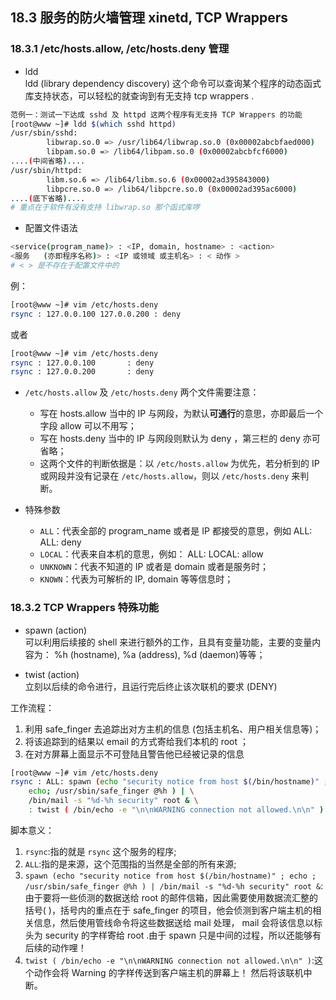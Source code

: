 ## **18.3 服务的防火墙管理 xinetd, TCP Wrappers**

### **18.3.1 /etc/hosts.allow, /etc/hosts.deny 管理**

* ldd  
ldd (library dependency discovery) 这个命令可以查询某个程序的动态函式库支持状态，可以轻松的就查询到有无支持 tcp wrappers .
```bash
范例一：测试一下达成 sshd 及 httpd 这两个程序有无支持 TCP Wrappers 的功能
[root@www ~]# ldd $(which sshd httpd)
/usr/sbin/sshd:
        libwrap.so.0 => /usr/lib64/libwrap.so.0 (0x00002abcbfaed000)
        libpam.so.0 => /lib64/libpam.so.0 (0x00002abcbfcf6000)
....(中间省略)....
/usr/sbin/httpd:
        libm.so.6 => /lib64/libm.so.6 (0x00002ad395843000)
        libpcre.so.0 => /lib64/libpcre.so.0 (0x00002ad395ac6000)
....(底下省略)....
# 重点在于软件有没有支持 libwrap.so 那个函式库啰
```

* 配置文件语法
```bash
<service(program_name)> : <IP, domain, hostname> : <action>
<服务   (亦即程序名称)> : <IP 或领域 或主机名> : < 动作 >
# < > 是不存在于配置文件中的
```
例：
```bash
[root@www ~]# vim /etc/hosts.deny
rsync : 127.0.0.100 127.0.0.200 : deny
```
或者
```bash
[root@www ~]# vim /etc/hosts.deny
rsync : 127.0.0.100       : deny
rsync : 127.0.0.200       : deny
```

  * `/etc/hosts.allow` 及 `/etc/hosts.deny` 两个文件需要注意：
    * 写在 hosts.allow 当中的 IP 与网段，为默认**可通行**的意思，亦即最后一个字段 allow 可以不用写；
    * 写在 hosts.deny 当中的 IP 与网段则默认为 deny ，第三栏的 deny 亦可省略；
    * 这两个文件的判断依据是：以 `/etc/hosts.allow` 为优先，若分析到的 IP 或网段并没有记录在 `/etc/hosts.allow`，则以 `/etc/hosts.deny` 来判断。

  * 特殊参数
    * `ALL`：代表全部的 program_name 或者是 IP 都接受的意思，例如 ALL: ALL: deny
    * `LOCAL`：代表来自本机的意思，例如： ALL: LOCAL: allow
    * `UNKNOWN`：代表不知道的 IP 或者是 domain 或者是服务时；
    * `KNOWN`：代表为可解析的 IP, domain 等等信息时；

### **18.3.2 TCP Wrappers 特殊功能**

* spawn (action)  
可以利用后续接的 shell 来进行额外的工作，且具有变量功能，主要的变量内容为： %h (hostname), %a (address), %d (daemon)等等；

* twist (action)  
立刻以后续的命令进行，且运行完后终止该次联机的要求 (DENY)

工作流程：
1. 利用 safe_finger 去追踪出对方主机的信息 (包括主机名、用户相关信息等)；
2. 将该追踪到的结果以 email 的方式寄给我们本机的 root ；
3. 在对方屏幕上面显示不可登陆且警告他已经被记录的信息

```bash
[root@www ~]# vim /etc/hosts.deny
rsync : ALL: spawn (echo "security notice from host $(/bin/hostname)" ;\
	echo; /usr/sbin/safe_finger @%h ) | \
	/bin/mail -s "%d-%h security" root & \
	: twist ( /bin/echo -e "\n\nWARNING connection not allowed.\n\n" )
```
脚本意义：
1. `rsync`:指的就是 `rsync` 这个服务的程序;
2. `ALL`:指的是来源，这个范围指的当然是全部的所有来源;
3. `spawn (echo "security notice from host $(/bin/hostname)" ; echo ; /usr/sbin/safe_finger @%h ) | /bin/mail -s "%d-%h security" root &`:由于要将一些侦测的数据送给 root 的邮件信箱，因此需要使用数据流汇整的括号( )，括号内的重点在于 safe_finger 的项目，他会侦测到客户端主机的相关信息，然后使用管线命令将这些数据送给 mail 处理， mail 会将该信息以标头为 security 的字样寄给 root .由于 spawn 只是中间的过程，所以还能够有后续的动作哩！
3. `twist ( /bin/echo -e "\n\nWARNING connection not allowed.\n\n" )`:这个动作会将 Warning 的字样传送到客户端主机的屏幕上！ 然后将该联机中断。

